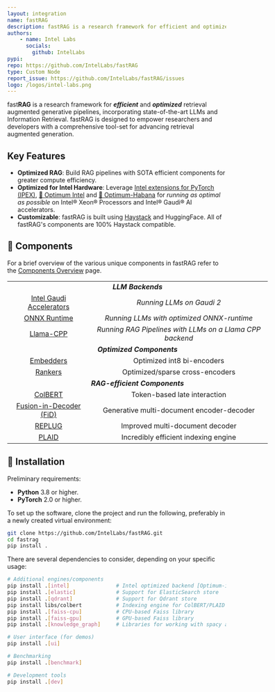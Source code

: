 ```yaml
---
layout: integration
name: fastRAG
description: fastRAG is a research framework for efficient and optimized retrieval augmented generative pipelines
authors:
    - name: Intel Labs
      socials:
        github: IntelLabs
pypi:
repo: https://github.com/IntelLabs/fastRAG
type: Custom Node
report_issue: https://github.com/IntelLabs/fastRAG/issues
logo: /logos/intel-labs.png
---
```


fast**RAG** is a research framework for ***efficient*** and ***optimized*** retrieval augmented generative pipelines,
incorporating state-of-the-art LLMs and Information Retrieval. fastRAG is designed to empower researchers and developers
with a comprehensive tool-set for advancing retrieval augmented generation.

## Key Features

- **Optimized RAG**: Build RAG pipelines with SOTA efficient components for greater compute efficiency.
- **Optimized for Intel Hardware**: Leverage [Intel extensions for PyTorch (IPEX)](https://github.com/intel/intel-extension-for-pytorch), [🤗 Optimum Intel](https://github.com/huggingface/optimum-intel) and [🤗 Optimum-Habana](https://github.com/huggingface/optimum-habana) for *running as optimal as possible* on Intel® Xeon® Processors and Intel® Gaudi® AI accelerators.
- **Customizable**: fastRAG is built using [Haystack](https://github.com/deepset-ai/haystack) and HuggingFace. All of fastRAG's components are 100% Haystack compatible.

## :rocket: Components

For a brief overview of the various unique components in fastRAG refer to the [Components Overview]([components.md](https://github.com/IntelLabs/fastRAG/blob/main/components.md)) page.

<div class="tg-wrap" align="center">
<table style="undefined;table-layout: fixed; width: 600px; text-align: center;">
<colgroup>
<!-- <col style="width: 229px"> -->
<!-- <col style="width: 238px"> -->
</colgroup>
<tbody>
  <tr>
    <td colspan="2"><strong><em>LLM Backends</em></td>
  </tr>
  <tr>
    <td><a href="https://github.com/IntelLabs/fastRAG/blob/main/components.md#fastrag-running-llms-with-habana-gaudi-(dl1)-and-gaudi-2">Intel Gaudi Accelerators</a></td>
    <td><em>Running LLMs on Gaudi 2</td>
  </tr>
  <tr>
    <td><a href="https://github.com/IntelLabs/fastRAG/blob/main/components.md#fastrag-running-llms-with-onnx-runtime">ONNX Runtime</a></td>
    <td><em>Running LLMs with optimized ONNX-runtime</td>
  </tr>
  <tr>
    <td><a href="https://github.com/IntelLabs/fastRAG/blob/main/components.md#fastrag-running-rag-pipelines-with-llms-on-a-llama-cpp-backend">Llama-CPP</a></td>
    <td><em>Running RAG Pipelines with LLMs on a Llama CPP backend</td>
  </tr>
  <tr>
    <td colspan="2"><strong><em>Optimized Components</em></td>
  </tr>
  <tr>
    <td><a href="https://github.com/IntelLabs/fastRAG/blob/main/scripts/optimizations/embedders/README.md">Embedders</a></td>
    <td>Optimized int8 bi-encoders</td>
  </tr>
  <tr>
    <td><a href="https://github.com/IntelLabs/fastRAG/blob/main/scripts/optimizations/reranker_quantization/quantization.md">Rankers</a></td>
    <td>Optimized/sparse cross-encoders</td>
  </tr>
  <tr>
    <td colspan="2"><strong><em>RAG-efficient Components</em></td>
  </tr>
  <tr>
    <td><a href="https://github.com/IntelLabs/fastRAG/blob/main/components.md#ColBERT-v2-with-PLAID-Engine">ColBERT</a></td>
    <td>Token-based late interaction</td>
  </tr>
  <tr>
    <td><a href="https://github.com/IntelLabs/fastRAG/blob/main/components.md#Fusion-In-Decoder">Fusion-in-Decoder (FiD)</a></td>
    <td>Generative multi-document encoder-decoder</td>
  </tr>
  <tr>
    <td><a href="https://github.com/IntelLabs/fastRAG/blob/main/components.md#REPLUG">REPLUG</a></td>
    <td>Improved multi-document decoder</td>
  </tr>
  <tr>
    <td><a href="https://github.com/IntelLabs/fastRAG/blob/main/components.md#ColBERT-v2-with-PLAID-Engine">PLAID</a></td>
    <td>Incredibly efficient indexing engine</td>
  </tr>
</tbody>
</table></div>

## :round_pushpin: Installation

Preliminary requirements:

- **Python** 3.8 or higher.
- **PyTorch** 2.0 or higher.

To set up the software, clone the project and run the following, preferably in a newly created virtual environment:



```bash
git clone https://github.com/IntelLabs/fastRAG.git
cd fastrag
pip install .
```

There are several dependencies to consider, depending on your specific usage:

```bash
# Additional engines/components
pip install .[intel]               # Intel optimized backend [Optimum-intel, IPEX]
pip install .[elastic]             # Support for ElasticSearch store
pip install .[qdrant]              # Support for Qdrant store
pip install libs/colbert           # Indexing engine for ColBERT/PLAID
pip install .[faiss-cpu]           # CPU-based Faiss library
pip install .[faiss-gpu]           # GPU-based Faiss library
pip install .[knowledge_graph]     # Libraries for working with spacy and KG

# User interface (for demos)
pip install .[ui]

# Benchmarking
pip install .[benchmark]

# Development tools
pip install .[dev]
```
